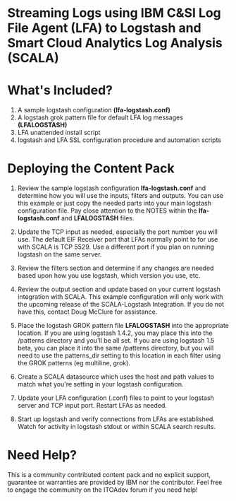 # Streaming Logs using IBM C&SI Log File Agent (LFA) to Logstash and Smart Cloud Analytics Log Analysis (SCALA)

# What's Included?

1. A sample logstash configuration **(lfa-logstash.conf)**
2. A logstash grok pattern file for default LFA log messages **(LFALOGSTASH)**
3. LFA unattended install script
4. logstash and LFA SSL configuration procedure and automation scripts

# Deploying the Content Pack

1. Review the sample logstash configuration **lfa-logstash.conf** and determine how you will use the inputs, filters and outputs.  You can use this example or just copy the needed parts into your main logstash configuration file. Pay close attention to the NOTES within the **lfa-logstash.conf** and **LFALOGSTASH** files.

2. Update the TCP input as needed, especially the port number you will use. The default EIF Receiver port that LFAs normally point to for use with SCALA is TCP 5529.  Use a different port if you plan on running logstash on the same server.

3. Review the filters section and determine if any changes are needed based upon how you use logstash, which version you use, etc.

4. Review the output section and update based on your current logstash integration with SCALA. This example configuration will only work with the upcoming release of the SCALA-Logstash Integration.  If you do not have this, contact Doug McClure for assistance.

5. Place the logstash GROK pattern file **LFALOGSTASH** into the appropriate location.  If you are using logstash 1.4.2, you may place this into the /patterns directory and you'll be all set. If you are using logstash 1.5 beta, you can place it into the same /patterns directory, but you will need to use the patterns_dir setting to this location in each filter using the GROK patterns (eg multiline, grok).

6. Create a SCALA datasource which uses the host and path values to match what you're setting in your logstash configuration. 

7. Update your LFA configuration (.conf) files to point to your logstash server and TCP input port. Restart LFAs as needed.

8. Start up logstash and verify connections from LFAs are established. Watch for activity in logstash stdout or within SCALA search results.

# Need Help?

This is a community contributed content pack and no explicit support, guarantee or warranties are provided by IBM nor the contributor. Feel free to engage the community on the ITOAdev forum if you need help!
